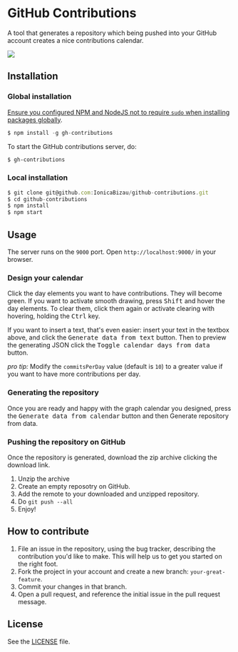 GitHub Contributions
====================
A tool that generates a repository which being pushed into your GitHub
account creates a nice contributions calendar.

![](http://i.imgur.com/CWSu6vm.png)

## Installation
### Global installation

[Ensure you configured NPM and NodeJS not to require `sudo` when installing
packages globally](https://github.com/IonicaBizau/dotfiles#npm-config).

```js
$ npm install -g gh-contributions
```

To start the GitHub contributions server, do:

```sh
$ gh-contributions
```

### Local installation
```js
$ git clone git@github.com:IonicaBizau/github-contributions.git
$ cd github-contributions
$ npm install
$ npm start
```

## Usage
The server runs on the `9000` port. Open `http://localhost:9000/` in your
browser.

<h3>Design your calendar</h3>
<p>Click the day elements you want to have contributions. They will become green. If you want to activate smooth drawing, press
    <kbd>Shift</kbd> and hover the day elements. To clear them, click them again or activate clearing with hovering, holding
    the <kbd>Ctrl</kbd> key.</p>
<p>If you want to insert a text, that's even easier: insert your text in the textbox above, and click the <kbd>Generate data from text</kbd> button.
    Then to preview the generating JSON click the <kbd>Toggle calendar days from data</kbd> button.</p>

<p><em><span class="octicon octicon-bulb"></span> pro tip:</em> Modify the <code>commitsPerDay</code> value (default is <code>10</code>) to a greater value
if you want to have more contributions per day.</p>
<h3>Generating the repository</h3>
<p>Once you are ready and happy with the graph calendar you designed, press the <kbd>Generate data from calendar</kbd> button and then
    </kbd>Generate repository from data</kbd>.</p>
<h3>Pushing the repository on GitHub</h3>
<p>Once the repository is generated, download the zip archive clicking the download link.
    <ol>
        <li>Unzip the archive</li>
        <li>Create an empty reposotry on GitHub.</li>
        <li>Add the remote to your downloaded and unzipped repository.</li>
        <li>Do <code>git push --all</code></li>
        <li>Enjoy!</li>
    </ol>
</p>

## How to contribute
1. File an issue in the repository, using the bug tracker, describing the
   contribution you'd like to make. This will help us to get you started on the
   right foot.
2. Fork the project in your account and create a new branch:
   `your-great-feature`.
3. Commit your changes in that branch.
4. Open a pull request, and reference the initial issue in the pull request
   message.

## License
See the [LICENSE](/LICENSE) file.
